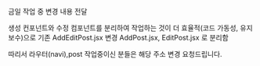 금일 작업 중 변경 내용 전달

생성 컨포넌트와 수정 컴포넌트를 분리하여 작업하는 것이 더 효율적(코드 가동성, 유지보수)으로
기존 AddEditPost.jsx 
변경 AddPost.jsx, EditPost.jsx 로 분리함

따리서 라우터(navi),post 작업중이신 분들은 해당 주소 변경 요청드립니다. 
